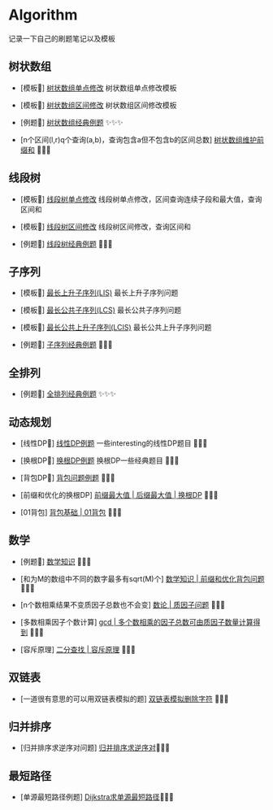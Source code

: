 # Algorithm
记录一下自己的刷题笔记以及模板



## 树状数组

- [模板🍔] [树状数组单点修改](./code/fenwick_tree/fenwick_tree.cpp) 树状数组单点修改模板

- [模板🍔] [树状数组区间修改](./code/fenwick_tree/fenwick_tree_segment.cpp) 树状数组区间修改模板

- [例题🍟] [树状数组经典例题](./code/fenwick_tree/) ✨✨✨

- [n个区间(l,r)q个查询(a,b)，查询包含a但不包含b的区间总数] [树状数组维护前缀和](./code/fenwick_tree/奇怪的线段.cpp) 🥙🥙🥙

## 线段树
- [模板🍔] [线段树单点修改](./code/segment_tree/segment_tree_single_point_modify.cpp) 线段树单点修改，区间查询连续子段和最大值，查询区间和

- [模板🍔] [线段树区间修改](./code/segment_tree/segment_tree_multi_point_modify.cpp) 线段树区间修改，查询区间和

- [例题🍟] [线段树经典例题](./code/segment_tree/) 🧨🧨🧨

## 子序列

- [模板🍔] [最长上升子序列(LIS)](./code/subsequence/longest_increasing_subsequence.cpp) 最长上升子序列问题

- [模板🍔] [最长公共子序列(LCS)](./code/subsequence/longest_common_subsequence.cpp) 最长公共子序列问题

- [模板🍔] [最长公共上升子序列(LCIS)](./code/subsequence/longest_common_increasing_subsequence.cpp) 最长公共上升子序列问题

- [例题🍟] [子序列经典例题](./code/subsequence/) 🥮🥮🥮

## 全排列

- [例题🍟] [全排列经典例题](./code/full_arrangement/) ✨✨✨

## 动态规划

- [线性DP🍟] [线性DP例题](./code/dynamic_programming/liner_dp/)  一些interesting的线性DP题目 🥓🥓🥓           

- [换根DP🍟] [换根DP例题](./code/dynamic_programming/replace_dp/) 换根DP一些经典题目 🥨🥨🥨

- [背包DP🍟] [背包问题例题](./code/dynamic_programming/knapsack_dp/) 🌯🌯🌯

- [前缀和优化的换根DP] [前缀最大值 | 后缀最大值 | 换根DP](./code/dynamic_programming/replace_dp/F_Minimum_Maximum_Distance.cpp) 🥙🥙🥙

- [01背包] [背包基础 | 01背包](./code/dynamic_programming/knapsack_dp/278数字组合.cpp) 🥙🥙🥙


## 数学

- [例题🍟] [数学知识](./code/math/) 🍖🍖🍖

- [和为M的数组中不同的数字最多有sqrt(M)个] [数学知识 | 前缀和优化背包问题](./code/math/100029和带限制的子多重集合的数目.py)  🥙🥙🥙

- [n个数相乘结果不变质因子总数也不会变] [数论 | 质因子问题](./code/math/D_Divide_and_Equalize.cpp) 🥙🥙🥙

- [多数相乘因子个数计算] [gcd | 多个数相乘的因子总数可由质因子数量计算得到](./code/math/F_Vasilije_Loves_Number_Theory.cpp) 🥙🥙🥙

- [容斥原理] [二分查找 | 容斥原理](./code/math/1201丑数III.py) 🥙🥙🥙

## 双链表

- [一道很有意思的可以用双链表模拟的题] [双链表模拟删除字符](./code/double_linked_list/C_Decreasing_String.cpp) 🥙🥙🥙

## 归并排序

- [归并排序求逆序对问题] [归并排序求逆序对](./code/merge_sort/2426满足不等式的数对数目.py)🥙🥙🥙

## 最短路径

- [单源最短路径例题] [Dijkstra求单源最短路径](./code/graph/shortest_path/1368使网格图至少有一条有效路径的最小代价.py)🥙🥙🥙